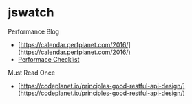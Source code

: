 # jswatch

Performance Blog
- [https://calendar.perfplanet.com/2016/](https://calendar.perfplanet.com/2016/)
- [Performace Checklist](https://www.smashingmagazine.com/2016/12/front-end-performance-checklist-2017-pdf-pages/)


Must Read Once
- [https://codeplanet.io/principles-good-restful-api-design/](https://codeplanet.io/principles-good-restful-api-design/)

